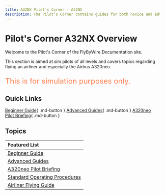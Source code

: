 ```yaml
---
title: A32NX Pilot's Corner - A32NX 
description: The Pilot’s Corner contains guides for both novice and advanced users of the Airbus A320.
---
```


<link rel="stylesheet" href="../../stylesheets/toc-tables.css">

# Pilot's Corner A32NX Overview

Welcome to the Pilot's Corner of the FlyByWire Documentation site.

This section is aimed at sim pilots of all levels and covers topics regarding flying an airliner and
especially the Airbus A320neo.

<p style="color:coral; font-size:24px;">This is for simulation purposes only.</p>

## Quick Links

[Beginner Guide](a32nx/beginner-guide/overview.md){ .md-button }
[Advanced Guides](a32nx/advanced-guides/overview.md){ .md-button }
[A320neo Pilot Briefing](a32nx-briefing/index.md){ .md-button }

##  Topics

| Featured List                                                     |
|:------------------------------------------------------------------|
| [Beginner Guide](a32nx/beginner-guide/overview.md)                |
| [Advanced Guides](a32nx/advanced-guides/overview.md)              |
| [A320neo Pilot Briefing](a32nx/a32nx-briefing/index.md)           |
| [Standard Operating Procedures](a32nx/a32nx-sop.md)               |
| [Airliner Flying Guide](common/airliner-flying-guide/overview.md) |
